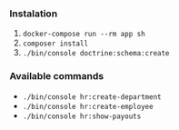 ### Instalation

1. `docker-compose run --rm app sh`
2. `composer install`
3. `./bin/console doctrine:schema:create`


### Available commands

- `./bin/console hr:create-department`
- `./bin/console hr:create-employee`
- `./bin/console hr:show-payouts`
